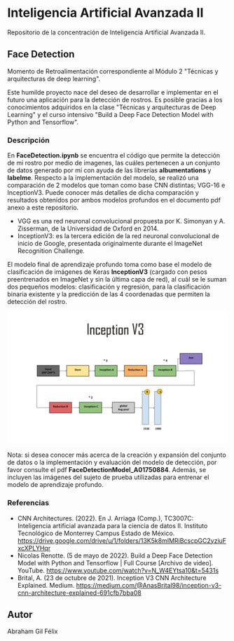 # Inteligencia Artificial Avanzada II
Repositorio de la concentración de Inteligencia Artificial Avanzada II.


## Face Detection

Momento de Retroalimentación correspondiente al Módulo 2 "Técnicas y arquitecturas de deep learning".

Este humilde proyecto nace del deseo de desarrollar e implementar en el futuro una aplicación para la detección de rostros. Es posible gracias a los conocimientos adquiridos en la clase "Técnicas y arquitecturas de Deep Learning" y el curso intensivo "Build a Deep Face Detection Model with Python and Tensorflow".

### Descripción

En **FaceDetection.ipynb** se encuentra el código que permite la detección de mi rostro por medio de imagenes, las cuáles pertenecen a un conjunto de datos generado por mí con ayuda de las librerías **albumentations** y **labelme**. Respecto a la implementación del modelo, se realizó una comparación de 2 modelos que toman como base CNN distintas; VGG-16 e InceptionV3. Puede conocer más detalles de dicha comparación y resultados obtenidos por ambos modelos profundos en el documento pdf anexo a este repositorio. 

* VGG es una red neuronal convolucional propuesta por K. Simonyan y A. Zisserman, de la Universidad de Oxford en 2014.
* InceptionV3: es la tercera edición de la red neuronal convolucional de inicio de Google, presentada originalmente durante el ImageNet Recognition Challenge.

El modelo final de aprendizaje profundo toma como base el modelo de clasificación de imágenes de Keras **InceptionV3** (cargado con pesos preentrenados en ImageNet y sin la última capa de red), al cuál se le suman dos pequeños modelos: clasificación y regresión, para la clasificación binaria existente y la predicción de las 4 coordenadas que permiten la detección del rostro. 

![Screenshot](inceptionv3.jpeg)

Nota: si desea conocer más acerca de la creación y expansión del conjunto de datos o la implementación y evaluación del modelo de detección, por favor consulte el pdf **FaceDetectionModel_A01750884**. Además, se incluyen las imágenes del sujeto de prueba utilizadas para entrenar el modelo de aprendizaje profundo.

### Referencias
* CNN Architectures. (2022). En J. Arriaga (Comp.), TC3007C: Inteligencia artificial avanzada para la ciencia de datos II. Instituto Tecnológico de Monterrey Campus Estado de México. https://drive.google.com/drive/u/1/folders/13K5k8mIMRiBcscpGC2yziuFxcXPLYHqr
* Nicolas Renotte. (5 de mayo de 2022). Build a Deep Face Detection Model with Python and Tensorflow | Full Course [Archivo de video]. YouTube. https://www.youtube.com/watch?v=N_W4EYtsa10&t=5431s 
* Brital, A. (23 de octubre de 2021). Inception V3 CNN Architecture Explained. Medium. https://medium.com/@AnasBrital98/inception-v3-cnn-architecture-explained-691cfb7bba08


## Autor
Abraham Gil Félix

